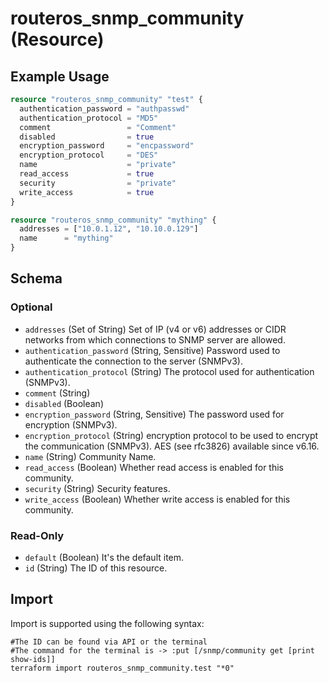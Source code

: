 # routeros_snmp_community (Resource)


## Example Usage
```terraform
resource "routeros_snmp_community" "test" {
  authentication_password = "authpasswd"
  authentication_protocol = "MD5"
  comment                 = "Comment"
  disabled                = true
  encryption_password     = "encpassword"
  encryption_protocol     = "DES"
  name                    = "private"
  read_access             = true
  security                = "private"
  write_access            = true
}

resource "routeros_snmp_community" "mything" {
  addresses = ["10.0.1.12", "10.10.0.129"]
  name      = "mything"
}
```

<!-- schema generated by tfplugindocs -->
## Schema

### Optional

- `addresses` (Set of String) Set of IP (v4 or v6) addresses or CIDR networks from which connections to SNMP server are allowed.
- `authentication_password` (String, Sensitive) Password used to authenticate the connection to the server (SNMPv3).
- `authentication_protocol` (String) The protocol used for authentication (SNMPv3).
- `comment` (String)
- `disabled` (Boolean)
- `encryption_password` (String, Sensitive) The password used for encryption (SNMPv3).
- `encryption_protocol` (String) encryption protocol to be used to encrypt the communication (SNMPv3). AES (see rfc3826) available since v6.16.
- `name` (String) Community Name.
- `read_access` (Boolean) Whether read access is enabled for this community.
- `security` (String) Security features.
- `write_access` (Boolean) Whether write access is enabled for this community.

### Read-Only

- `default` (Boolean) It's the default item.
- `id` (String) The ID of this resource.

## Import
Import is supported using the following syntax:
```shell
#The ID can be found via API or the terminal
#The command for the terminal is -> :put [/snmp/community get [print show-ids]]
terraform import routeros_snmp_community.test "*0"
```
